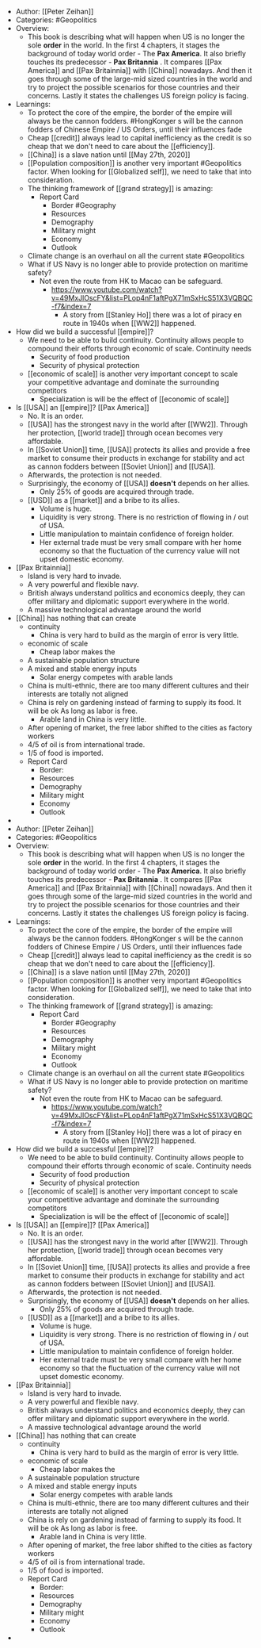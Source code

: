- Author: [[Peter Zeihan]]
- Categories: #Geopolitics 
- Overview:
    - This book is describing what will happen when US is no longer the sole __order__ in the world. In the first 4 chapters, it stages the background of today world order - The __Pax America__. It also briefly touches its predecessor - __Pax Britannia__  . It compares [[Pax America]] and [[Pax Britainnia]] with [[China]] nowadays. And then it goes through some of the large-mid sized countries in the world and try to project the possible scenarios for those countries and their concerns. Lastly it states the challenges US foreign policy is facing.
- Learnings:
    - To protect the core of the empire, the border of the empire will always be the cannon fodders. #HongKonger s will be the cannon fodders of Chinese Empire / US Orders, until their influences fade
    - Cheap [[credit]] always lead to capital inefficiency as the credit is so cheap that we don't need to care about the [[efficiency]].
    - [[China]] is a slave nation until [[May 27th, 2020]]
    - [[Population composition]] is another very important #Geopolitics factor. When looking for [[Globalized self]], we need to take that into consideration.
    - The thinking framework of [[grand strategy]] is amazing:
        - Report Card
            - Border #Geography
            - Resources
            - Demography
            - Military might
            - Economy
            - Outlook
    - Climate change is an overhaul on all the current state #Geopolitics
    - What if US Navy is no longer able to provide protection on maritime safety?
        - Not even the route from HK to Macao can be safeguard.
            - https://www.youtube.com/watch?v=49MxJlOscFY&list=PLop4nF1aftPgX71mSxHcS51X3VQBQC-f7&index=7
                - A story from [[Stanley Ho]] there was a lot of piracy en route in 1940s when [[WW2]] happened.
- How did we build a successful [[empire]]?
    - We need to be able to build continuity. Continuity allows people to compound their efforts through economic of scale. Continuity needs
        - Security of food production
        - Security of physical protection
    - [[economic of scale]] is another very important concept to scale your competitive advantage and dominate the surrounding competitors
        - Specialization is will be the effect of [[economic of scale]]
- Is [[USA]] an [[empire]]? [[Pax America]] 
    - No. It is an order.
    - [[USA]] has the strongest navy in the world after [[WW2]]. Through her protection, [[world trade]] through ocean becomes very affordable.
    - In [[Soviet Union]] time, [[USA]] protects its allies and provide a free market to consume their products in exchange for stability and act as cannon fodders between [[Soviet Union]] and [[USA]].
    - Afterwards, the protection is not needed.
    - Surprisingly, the economy of [[USA]] **doesn't** depends on her allies.
        - Only 25% of goods are acquired through trade.
    - [[USD]] as a [[market]] and a bribe to its allies.
        - Volume is huge.
        - Liquidity is very strong. There is no restriction of flowing in / out of USA.
        - Little manipulation to maintain confidence of foreign holder.
        - Her external trade must be very small compare with her home economy so that the fluctuation of the currency value will not upset domestic economy.
- [[Pax Britainnia]]
    - Island is very hard to invade.
    - A very powerful and flexible navy.
    - British always understand politics and economics deeply, they can offer military and diplomatic support everywhere in the world.
    - A massive technological advantage around the world
- [[China]] has nothing that can create
    - continuity
        - China is very hard to build as the margin of error is very little.
    - economic of scale
        - Cheap labor makes the 
    - A sustainable population structure
    - A mixed and stable energy inputs
        - Solar energy competes with arable lands
    - China is multi-ethnic, there are too many different cultures and their interests are totally not aligned
    - China is rely on gardening instead of farming to supply its food. It will be ok As long as labor is free.
        - Arable land in China is very little.
    - After opening of market, the free labor shifted to the cities as factory workers
    - 4/5 of oil is from international trade.
    - 1/5 of food is imported.
    - Report Card
        - Border:
        - Resources
        - Demography
        - Military might
        - Economy
        - Outlook
- 
- Author: [[Peter Zeihan]]
- Categories: #Geopolitics 
- Overview:
    - This book is describing what will happen when US is no longer the sole __order__ in the world. In the first 4 chapters, it stages the background of today world order - The __Pax America__. It also briefly touches its predecessor - __Pax Britannia__  . It compares [[Pax America]] and [[Pax Britainnia]] with [[China]] nowadays. And then it goes through some of the large-mid sized countries in the world and try to project the possible scenarios for those countries and their concerns. Lastly it states the challenges US foreign policy is facing.
- Learnings:
    - To protect the core of the empire, the border of the empire will always be the cannon fodders. #HongKonger s will be the cannon fodders of Chinese Empire / US Orders, until their influences fade
    - Cheap [[credit]] always lead to capital inefficiency as the credit is so cheap that we don't need to care about the [[efficiency]].
    - [[China]] is a slave nation until [[May 27th, 2020]]
    - [[Population composition]] is another very important #Geopolitics factor. When looking for [[Globalized self]], we need to take that into consideration.
    - The thinking framework of [[grand strategy]] is amazing:
        - Report Card
            - Border #Geography
            - Resources
            - Demography
            - Military might
            - Economy
            - Outlook
    - Climate change is an overhaul on all the current state #Geopolitics
    - What if US Navy is no longer able to provide protection on maritime safety?
        - Not even the route from HK to Macao can be safeguard.
            - https://www.youtube.com/watch?v=49MxJlOscFY&list=PLop4nF1aftPgX71mSxHcS51X3VQBQC-f7&index=7
                - A story from [[Stanley Ho]] there was a lot of piracy en route in 1940s when [[WW2]] happened.
- How did we build a successful [[empire]]?
    - We need to be able to build continuity. Continuity allows people to compound their efforts through economic of scale. Continuity needs
        - Security of food production
        - Security of physical protection
    - [[economic of scale]] is another very important concept to scale your competitive advantage and dominate the surrounding competitors
        - Specialization is will be the effect of [[economic of scale]]
- Is [[USA]] an [[empire]]? [[Pax America]] 
    - No. It is an order.
    - [[USA]] has the strongest navy in the world after [[WW2]]. Through her protection, [[world trade]] through ocean becomes very affordable.
    - In [[Soviet Union]] time, [[USA]] protects its allies and provide a free market to consume their products in exchange for stability and act as cannon fodders between [[Soviet Union]] and [[USA]].
    - Afterwards, the protection is not needed.
    - Surprisingly, the economy of [[USA]] **doesn't** depends on her allies.
        - Only 25% of goods are acquired through trade.
    - [[USD]] as a [[market]] and a bribe to its allies.
        - Volume is huge.
        - Liquidity is very strong. There is no restriction of flowing in / out of USA.
        - Little manipulation to maintain confidence of foreign holder.
        - Her external trade must be very small compare with her home economy so that the fluctuation of the currency value will not upset domestic economy.
- [[Pax Britainnia]]
    - Island is very hard to invade.
    - A very powerful and flexible navy.
    - British always understand politics and economics deeply, they can offer military and diplomatic support everywhere in the world.
    - A massive technological advantage around the world
- [[China]] has nothing that can create
    - continuity
        - China is very hard to build as the margin of error is very little.
    - economic of scale
        - Cheap labor makes the 
    - A sustainable population structure
    - A mixed and stable energy inputs
        - Solar energy competes with arable lands
    - China is multi-ethnic, there are too many different cultures and their interests are totally not aligned
    - China is rely on gardening instead of farming to supply its food. It will be ok As long as labor is free.
        - Arable land in China is very little.
    - After opening of market, the free labor shifted to the cities as factory workers
    - 4/5 of oil is from international trade.
    - 1/5 of food is imported.
    - Report Card
        - Border:
        - Resources
        - Demography
        - Military might
        - Economy
        - Outlook
- 

